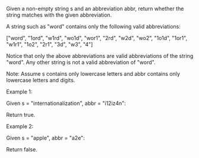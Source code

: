 
Given a non-empty string s and an abbreviation abbr, return whether the string matches with the given abbreviation.


A string such as "word" contains only the following valid abbreviations:

["word", "1ord", "w1rd", "wo1d", "wor1", "2rd", "w2d", "wo2", "1o1d", "1or1", "w1r1", "1o2", "2r1", "3d", "w3", "4"]


Notice that only the above abbreviations are valid abbreviations of the string "word". Any other string is not a valid abbreviation of "word".

Note:
Assume s contains only lowercase letters and abbr contains only lowercase letters and digits.


Example 1:

Given s = "internationalization", abbr = "i12iz4n":

Return true.



Example 2:

Given s = "apple", abbr = "a2e":

Return false.

